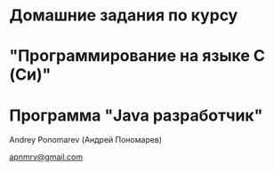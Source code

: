 # Домашние задания по курсу 
# "Программирование на языке C (Си)"
# Программа "Java разработчик"

Andrey Ponomarev (Андрей Пономарев)

apnmrv@gmail.com
